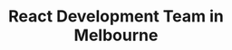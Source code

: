 ---
title: React Development Team in Melbourne
permalink: /landings/locations/melbourne/developer/react
technology: React
location: Melbourne
---